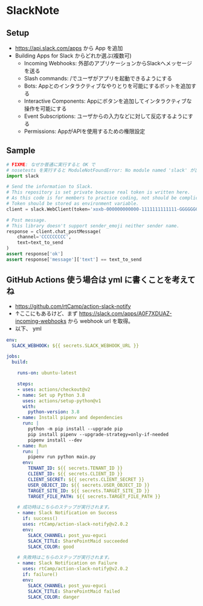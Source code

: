SlackNote
===

## Setup

- https://api.slack.com/apps から App を追加
- Building Apps for Slack からどれか選ぶ(複数可)
    - Incoming Webhooks: 外部のアプリケーションからSlackへメッセージを送る
    - Slash commands: /でユーザがアプリを起動できるようにする
    - Bots: Appとのインタラクティブなやりとりを可能にするボットを追加する
    - Interactive Components: Appにボタンを追加してインタラクティブな操作を可能にする
    - Event Subscriptions: ユーザからの入力などに対して反応するようにする
    - Permissions: AppがAPIを使用するための権限設定

## Sample

```python
# FIXME: なぜか普通に実行すると OK で
# nosetests を実行すると ModuleNotFoundError: No module named 'slack' が出る。
import slack

# Send the information to Slack.
# This repository is set private because real token is written here.
# As this code is for members to practice coding, not should be complicated.
# Token should be stored as environment variable.
client = slack.WebClient(token='xoxb-000000000000-1111111111111-GGGGGGGGGGGGGGGGGGGGGGGG')  # noqa: E501

# Post message.
# This library doesn't support sender_emoji neither sender name.
response = client.chat_postMessage(
    channel='CCCCCCCCC',
    text=text_to_send
)
assert response['ok']
assert response['message']['text'] == text_to_send
```

## GitHub Actions 使う場合は yml に書くことを考えてね

- https://github.com/rtCamp/action-slack-notify
- ↑ここにもあるけど、まず https://slack.com/apps/A0F7XDUAZ-incoming-webhooks から webhook url を取得。
- 以下、 yml

```yml
env:
  SLACK_WEBHOOK: ${{ secrets.SLACK_WEBHOOK_URL }}

jobs:
  build:

    runs-on: ubuntu-latest

    steps:
    - uses: actions/checkout@v2
    - name: Set up Python 3.8
      uses: actions/setup-python@v1
      with:
        python-version: 3.8
    - name: Install pipenv and dependencies
      run: |
        python -m pip install --upgrade pip
        pip install pipenv --upgrade-strategy=only-if-needed
        pipenv install --dev
    - name: Run
      run: |
        pipenv run python main.py
      env:
        TENANT_ID: ${{ secrets.TENANT_ID }}
        CLIENT_ID: ${{ secrets.CLIENT_ID }}
        CLIENT_SECRET: ${{ secrets.CLIENT_SECRET }}
        USER_OBJECT_ID: ${{ secrets.USER_OBJECT_ID }}
        TARGET_SITE_ID: ${{ secrets.TARGET_SITE_ID }}
        TARGET_FILE_PATH: ${{ secrets.TARGET_FILE_PATH }}

    # 成功時はこちらのステップが実行されます。
    - name: Slack Notification on Success
      if: success()
      uses: rtCamp/action-slack-notify@v2.0.2
      env:
        SLACK_CHANNEL: post_yuu-eguci
        SLACK_TITLE: SharePointMaid succeeded
        SLACK_COLOR: good

    # 失敗時はこちらのステップが実行されます。
    - name: Slack Notification on Failure
      uses: rtCamp/action-slack-notify@v2.0.2
      if: failure()
      env:
        SLACK_CHANNEL: post_yuu-eguci
        SLACK_TITLE: SharePointMaid failed
        SLACK_COLOR: danger
```
